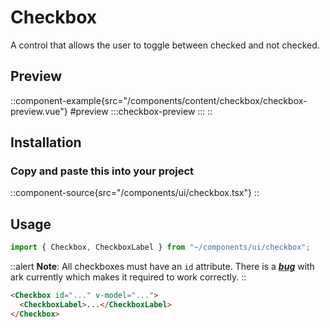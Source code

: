 # Checkbox
A control that allows the user to toggle between checked and not checked.

## Preview
::component-example{src="/components/content/checkbox/checkbox-preview.vue"}
#preview
  :::checkbox-preview
  :::
::

## Installation
### Copy and paste this into your project
::component-source{src="/components/ui/checkbox.tsx"}
::

## Usage
```ts
import { Checkbox, CheckboxLabel } from "~/components/ui/checkbox";
```

::alert
**Note**: All checkboxes must have an `id` attribute. There is a _**[bug](https://github.com/chakra-ui/ark/issues/981)**_ with ark currently which makes it required to work correctly.
::

```html
<Checkbox id="..." v-model="...">
  <CheckboxLabel>...</CheckboxLabel>
</Checkbox>
```